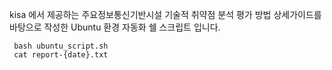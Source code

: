 kisa 에서 제공하는 주요정보통신기반시설 기술적 취약점 분석 평가 방법 상세가이드를 바탕으로 작성한 Ubuntu 환경 자동화 쉘 스크립트 입니다.


```
 bash ubuntu_script.sh
 cat report-{date}.txt

```
